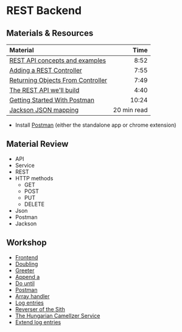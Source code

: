 # REST Backend

## Materials & Resources
| Material | Time |
|:---------|-----:|
|[REST API concepts and examples](https://www.youtube.com/watch?v=7YcW25PHnAA)|8:52|
|[Adding a REST Controller](https://www.youtube.com/watch?v=oRFCeRVWCNE)|7:55|
|[Returning Objects From Controller](https://www.youtube.com/watch?v=gDHSLKmG8ZQ)|7:49|
|[The REST API we'll build](https://www.youtube.com/watch?v=KcFPBkczcFs)|4:40|
|[Getting Started With Postman](https://www.youtube.com/watch?v=q78_AJBGrVw)|10:24|
|[Jackson JSON mapping](http://www.studytrails.com/java/json/jackson-create-json/)|20 min read|

- Install [Postman](https://www.getpostman.com/) (either the standalone app or chrome extension)

## Material Review
- API
- Service
- REST
- HTTP methods
  - GET
  - POST
  - PUT
  - DELETE
- Json
- Postman
- Jackson

## Workshop
- [Frontend](exercises/frontend/java.md)
- [Doubling](exercises/doubling/README.md)
- [Greeter](exercises/greeter/README.md)
- [Append a](exercises/append-a/README.md)
- [Do until](exercises/do-until/README.md)
- [Postman](exercises/postman/README.md)
- [Array handler](exercises/array-handler/README.md)
- [Log entries](exercises/log-entries/README.md)
- [Reverser of the Sith](exercises/sith/README.md)
- [The Hungarian CamelIzer Service](exercises/huncam/README.md)
- [Extend log entries](exercises/log-extend/README.md)
